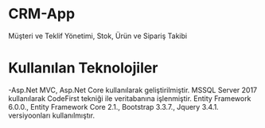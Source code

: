 # CRM-App
Müşteri ve Teklif Yönetimi, Stok, Ürün ve Sipariş Takibi

# Kullanılan Teknolojiler

-Asp.Net MVC, Asp.Net Core kullanılarak geliştirilmiştir. MSSQL Server 2017 kullanılarak CodeFirst tekniği ile veritabanına işlenmiştir.
Entity Framework 6.0.0., Entity Framework Core 2.1., Bootstrap 3.3.7., Jquery 3.4.1. versiyoonları kullanılmıştır.
